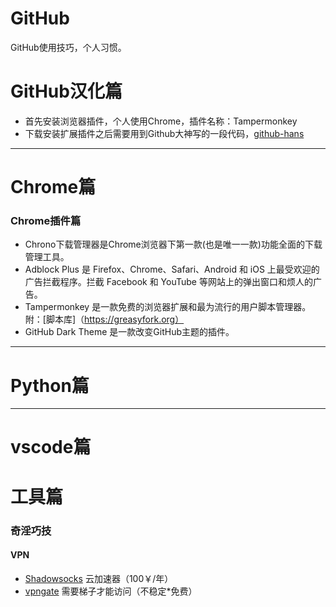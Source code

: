 # GitHub
GitHub使用技巧，个人习惯。

# GitHub汉化篇
* 首先安装浏览器插件，个人使用Chrome，插件名称：Tampermonkey
* 下载安装扩展插件之后需要用到Github大神写的一段代码，[github-hans](https://github.com/52cik/github-hans)

*** 
# Chrome篇
### Chrome插件篇
* Chrono下载管理器是Chrome浏览器下第一款(也是唯一一款)功能全面的下载管理工具。
* Adblock Plus 是 Firefox、Chrome、Safari、Android 和 iOS 上最受欢迎的广告拦截程序。拦截 Facebook 和 YouTube 等网站上的弹出窗口和烦人的广告。
* Tampermonkey 是一款免费的浏览器扩展和最为流行的用户脚本管理器。附：[脚本库]（https://greasyfork.org）
* GitHub Dark Theme 是一款改变GitHub主题的插件。

***
# Python篇




***
# vscode篇



# 工具篇


### 奇淫巧技
#### VPN
* [Shadowsocks](https://portal.shadowsocks.ch/) 云加速器（100￥/年）
* [vpngate](https://www.vpngate.net/) 需要梯子才能访问（不稳定*免费）



